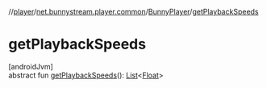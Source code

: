 //[player](../../../index.md)/[net.bunnystream.player.common](../index.md)/[BunnyPlayer](index.md)/[getPlaybackSpeeds](get-playback-speeds.md)

# getPlaybackSpeeds

[androidJvm]\
abstract fun [getPlaybackSpeeds](get-playback-speeds.md)(): [List](https://kotlinlang.org/api/latest/jvm/stdlib/kotlin.collections/-list/index.html)&lt;[Float](https://kotlinlang.org/api/latest/jvm/stdlib/kotlin/-float/index.html)&gt;

